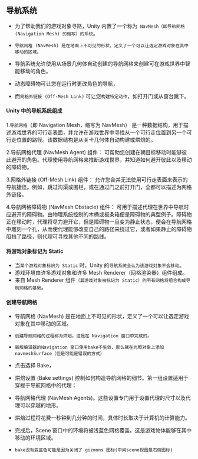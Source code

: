 ## 导航系统
* 为了帮助我们的游戏对象寻路，Unity 内置了一个称为` NavMesh（即导航网格 (Navigation Mesh) 的缩写）的系统`。
* `导航网格 (NavMesh) 是在地面上不可见的形状，定义了一个可以让选定游戏对象在其中移动的区域。`

* 导航系统允许使用从场景几何体自动创建的导航网格来创建可在游戏世界中智能移动的角色。
* 动态障碍物可让您在运行时更改角色的导航，
* 而`网格外链接 (Off-Mesh Link)` 可让您`构建特定动作`，如打开门或从窗台跳下。

#### Unity 中的导航系统组成
1.`导航网格`（即 Navigation Mesh，缩写为 NavMesh）
是一种数据结构，用于描述游戏世界的可行走表面，并允许在游戏世界中寻找从一个可行走位置到另一个可行走位置的路径。该数据结构是从关卡几何体自动构建或烘焙的。

2.导航网格代理 (NavMesh Agent) 组件：
可帮助您创建在朝目标移动时能够彼此避开的角色。代理使用导航网格来推断游戏世界，并知道如何避开彼此以及移动的障碍物。

3.网格外链接 (Off-Mesh Link) 组件：
允许您合并无法使用可行走表面来表示的导航捷径。例如，跳过沟渠或围栏，或在通过门之前打开门，全都可以描述为网格外链接。

4.导航网格障碍物 (NavMesh Obstacle) 组件：
可用于描述代理在世界中导航时应避开的障碍物。由物理系统控制的木桶或板条箱便是障碍物的典型例子。障碍物正在移动时，代理将尽力避开它，但是障碍物一旦变为静止状态，便会在导航网格中雕刻一个孔，从而使代理能够改变自己的路径来绕过它，或者如果静止的障碍物阻挡了路径，则代理可寻找其他不同的路线。


#### 将游戏对象标记为 Static
* 当`某个游戏对象标识为 Static` 时，Unity 的`导航系统会认为该游戏对象不会移动`。
* 游戏环境由许多游戏对象和许多 Mesh Renderer（网格渲染器）组件组成。
* 来自 Mesh Renderer 组件`（其游戏对象被标记为 Static）的所有网格将组合构成导航网格的基础`。

#### 创建导航网格
* 导航网格 (NavMesh) 是在地面上不可见的形状，定义了一个可以让选定游戏对象在其中移动的区域。
* `创建导航网格的过程称为烘焙。这是在 Navigation 窗口中完成的。`
* `新版编辑器的Navigation 窗口使用bake不生效，那么就在光照对象上添加navmeshSurface（但是可能是错误的方式）`

* 点击选择 Bake，
* 烘焙设置 (Bake settings) 控制如何构造导航网格的细节。第一组设置适用于穿梭于导航网格中的代理：
* 导航网格代理 (NavMesh Agents)。这些设置专门用于设置代理的尺寸以及代理可以穿越的地形。

* 烘焙过程将花费一秒钟到几分钟的时间，具体时长取决于计算机的计算能力。
* 完成后，Scene 窗口中的环境将被浅蓝色网格覆盖。这是游戏物体能够在其中移动的环境区域。

* `bake没有变蓝色可能是因为关闭了 gizmons 图标(中间scene视图最右侧图标)`


 
